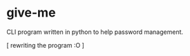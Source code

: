 # give-me

CLI program written in python to help password management.

[ rewriting the program :O ]

